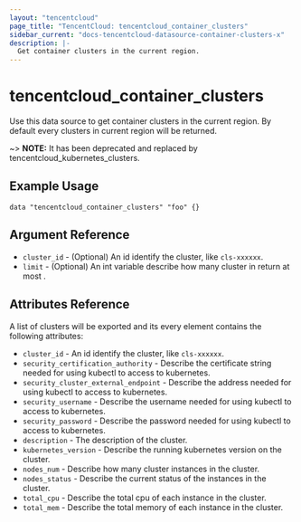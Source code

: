 ```yaml
---
layout: "tencentcloud"
page_title: "TencentCloud: tencentcloud_container_clusters"
sidebar_current: "docs-tencentcloud-datasource-container-clusters-x"
description: |-
  Get container clusters in the current region.
---
```


# tencentcloud_container_clusters

Use this data source to get container clusters in the current region. 
By default every clusters in current region will be returned. 

~> **NOTE:** It has been deprecated and replaced by tencentcloud_kubernetes_clusters.
## Example Usage

```hcl
data "tencentcloud_container_clusters" "foo" {}
```

## Argument Reference

 * `cluster_id` - (Optional) An id identify the cluster, like `cls-xxxxxx`.
 * `limit` - (Optional) An int variable describe how many cluster in return at most  .


## Attributes Reference

A list of clusters will be exported and its every element contains the following attributes:

 * `cluster_id` - An id identify the cluster, like `cls-xxxxxx`.
 * `security_certification_authority` - Describe the certificate string needed for using kubectl to access to kubernetes.
 * `security_cluster_external_endpoint` - Describe the address needed for using kubectl to access to kubernetes.
 * `security_username` - Describe the username needed for using kubectl to access to kubernetes.
 * `security_password` - Describe the password needed for using kubectl to access to kubernetes.
 * `description` - The description of the cluster.
 * `kubernetes_version` - Describe the running kubernetes version on the cluster.
 * `nodes_num` - Describe how many cluster instances in the cluster.
 * `nodes_status` - Describe the current status of the instances in the cluster.
 * `total_cpu` - Describe the total cpu of each instance in the cluster.
 * `total_mem` - Describe the total memory of each instance in the cluster.
